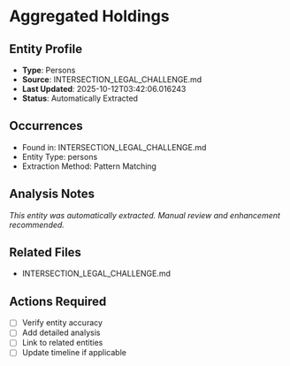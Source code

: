 # Aggregated Holdings

## Entity Profile
- **Type**: Persons
- **Source**: INTERSECTION_LEGAL_CHALLENGE.md
- **Last Updated**: 2025-10-12T03:42:06.016243
- **Status**: Automatically Extracted

## Occurrences
- Found in: INTERSECTION_LEGAL_CHALLENGE.md
- Entity Type: persons
- Extraction Method: Pattern Matching

## Analysis Notes
*This entity was automatically extracted. Manual review and enhancement recommended.*

## Related Files
- INTERSECTION_LEGAL_CHALLENGE.md

## Actions Required
- [ ] Verify entity accuracy
- [ ] Add detailed analysis
- [ ] Link to related entities
- [ ] Update timeline if applicable
